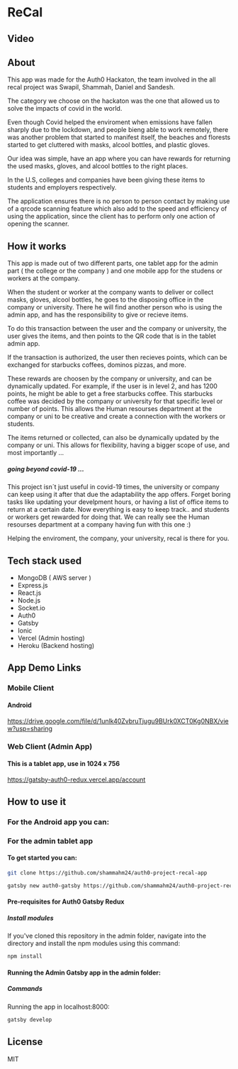 # ReCal

## Video

## About

This app was made for the Auth0 Hackaton, the team involved in the all recal project was Swapil, Shammah, Daniel and Sandesh.

The category we choose on the hackaton was the one that allowed us to solve the impacts of covid in the world. 

Even though Covid helped the enviroment when emissions have fallen sharply due to the lockdown, and people bieng able to work remotely,
there was another problem that started to manifest itself, the beaches and florests started to get cluttered with masks, alcool bottles,
and plastic gloves.

Our idea was simple, have an app where you can have rewards for returning the used masks, gloves, and alcool bottles to the right places.

In the U.S, colleges and companies have been giving these items to students and employers respectively.

The application ensures there is no person to person contact by making use of a qrcode scanning feature which also add to the speed and efficiency of using the application, since the client has to perform only one action of opening the scanner.

## How it works

This app is made out of two different parts, one tablet app for the admin part ( the college or the company ) and one mobile app for the
studens or workers at the company.

When the student or worker at the company wants to deliver or collect masks, gloves, alcool bottles, he goes to the disposing office in the company or university.
There he will find another person who is using the admin app, and has the responsibility to give or recieve items.

To do this transaction between the user and the company or university, the user gives the items, and then points to the QR code that is in the tablet admin app.

If the transaction is authorized, the user then recieves points, which can be exchanged for starbucks coffees, dominos pizzas, and more.

These rewards are choosen by the company or university, and can be dynamically updated. For example, if the user is in level 2, and has 1200 points, he might be able to get a free starbucks coffee. This starbucks coffee was decided by the company or university for that specific level or number of points. This allows the Human resourses department at the company or uni to be creative and create a connection with the workers or students.

The items returned or collected, can also be dynamically updated by the company or uni. This allows for flexibility, having a bigger scope of use, and most importantly ...

##### going beyond covid-19 ...

This project isn´t just useful in covid-19 times, the university or company can keep using it after that due the adaptability the app offers. Forget boring tasks like updating your develpment hours, or having a list of office items to return at a certain date. Now everything is easy to keep track.. and students or workers get rewarded for doing that. We can really see the Human resourses department at a company having fun with this one :)

Helping the enviroment, the company, your university, recal is there for you.


## Tech stack used
<ul>
  <li>MongoDB ( AWS server )</li>
  <li>Express.js</li>
  <li>React.js</li>
  <li>Node.js</li>
  <li>Socket.io</li>
  <li>Auth0</li>
  <li>Gatsby</li>
  <li>Ionic</li>
  <li>Vercel (Admin hosting)</li>
  <li>Heroku (Backend hosting)</li>
  
</ul>

## App Demo Links
### Mobile Client
#### Android
https://drive.google.com/file/d/1unlk40ZvbruTjugu9BUrk0XCT0Kg0NBX/view?usp=sharing

### Web Client (Admin App) 
#### This is a tablet app, use in 1024 x 756 
https://gatsby-auth0-redux.vercel.app/account



## How to use it

### For the Android app you can:


### For the admin tablet app

#### To get started you can:

```bash
git clone https://github.com/shammahm24/auth0-project-recal-app
```

```bash
gatsby new auth0-gatsby https://github.com/shammahm24/auth0-project-recal-app/admin
```

#### Pre-requisites for Auth0 Gatsby Redux

##### Install modules

If you've cloned this repository in the admin folder, navigate into the directory and install the npm modules using this command:

```bash
npm install
```

#### Running the Admin Gatsby app in the admin folder:

##### Commands

Running the app in localhost:8000:

```bash
gatsby develop
```


## License
MIT

